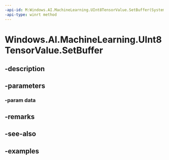 ```yaml
---
-api-id: M:Windows.AI.MachineLearning.UInt8TensorValue.SetBuffer(System.Byte[])
-api-type: winrt method
---
```


<!-- Method syntax.
public void UInt8TensorValue.SetBuffer(Byte[] data)
-->

# Windows.AI.MachineLearning.UInt8TensorValue.SetBuffer

## -description

## -parameters
### -param data

## -remarks

## -see-also

## -examples

